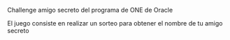 Challenge amigo secreto del programa de ONE de Oracle

El juego consiste en realizar un sorteo para obtener el nombre de tu amigo secreto
